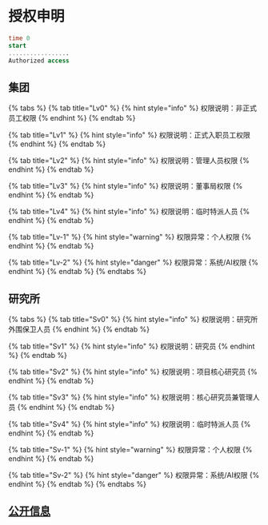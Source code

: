 # 授权申明



```sql
time 0 
start
.................
Authorized access
```

## 集团

{% tabs %}
{% tab title="Lv0" %}
{% hint style="info" %}
权限说明：非正式员工权限
{% endhint %}
{% endtab %}

{% tab title="Lv1" %}
{% hint style="info" %}
权限说明：正式入职员工权限
{% endhint %}
{% endtab %}

{% tab title="Lv2" %}
{% hint style="info" %}
权限说明：管理人员权限
{% endhint %}
{% endtab %}

{% tab title="Lv3" %}
{% hint style="info" %}
权限说明：董事局权限
{% endhint %}
{% endtab %}

{% tab title="Lv4" %}
{% hint style="info" %}
权限说明：临时特派人员
{% endhint %}
{% endtab %}

{% tab title="Lv-1" %}
{% hint style="warning" %}
权限异常：个人权限
{% endhint %}
{% endtab %}

{% tab title="Lv-2" %}
{% hint style="danger" %}
权限异常：系统/AI权限
{% endhint %}
{% endtab %}
{% endtabs %}

## 研究所

{% tabs %}
{% tab title="Sv0" %}
{% hint style="info" %}
权限说明：研究所外围保卫人员
{% endhint %}
{% endtab %}

{% tab title="Sv1" %}
{% hint style="info" %}
权限说明：研究员
{% endhint %}
{% endtab %}

{% tab title="Sv2" %}
{% hint style="info" %}
权限说明：项目核心研究员
{% endhint %}
{% endtab %}

{% tab title="Sv3" %}
{% hint style="info" %}
权限说明：核心研究员兼管理人员
{% endhint %}
{% endtab %}

{% tab title="Sv4" %}
{% hint style="info" %}
权限说明：临时特派人员
{% endhint %}
{% endtab %}

{% tab title="Sv-1" %}
{% hint style="warning" %}
权限异常：个人权限
{% endhint %}
{% endtab %}

{% tab title="Sv-2" %}
{% hint style="danger" %}
权限异常：系统/AI权限
{% endhint %}
{% endtab %}
{% endtabs %}

## [公开信息](../1/y.md)

